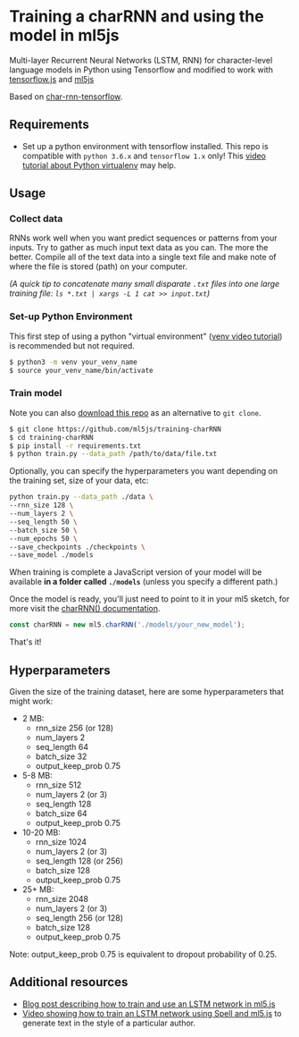 # Training a charRNN and using the model in ml5js

Multi-layer Recurrent Neural Networks (LSTM, RNN) for character-level language models in Python using Tensorflow and modified to work with [tensorflow.js](https://js.tensorflow.org/) and [ml5js](https://ml5js.org/)

Based on [char-rnn-tensorflow](https://github.com/sherjilozair/char-rnn-tensorflow).

## Requirements

- Set up a python environment with tensorflow installed. This repo is compatible with `python 3.6.x` and `tensorflow 1.x` only! This [video tutorial about Python virtualenv](https://youtu.be/nnhjvHYRsmM) may help.

## Usage

### Collect data

RNNs work well when you want predict sequences or patterns from your inputs. Try to gather as much input text data as you can. The more the better. Compile all of the text data into a single text file and make note of where the file is stored (path) on your computer.

_(A quick tip to concatenate many small disparate `.txt` files into one large training file: `ls *.txt | xargs -L 1 cat >> input.txt`)_

### Set-up Python Environment

This first step of using a python "virtual environment" ([venv video tutorial](https://youtu.be/nnhjvHYRsmM)) is recommended but not required.

```bash
$ python3 -m venv your_venv_name
$ source your_venv_name/bin/activate
```

### Train model

Note you can also [download this repo](https://github.com/ml5js/training-charRNN) as an alternative to `git clone`.

```bash
$ git clone https://github.com/ml5js/training-charRNN
$ cd training-charRNN
$ pip install -r requirements.txt
$ python train.py --data_path /path/to/data/file.txt

```

Optionally, you can specify the hyperparameters you want depending on the training set, size of your data, etc:

```bash
python train.py --data_path ./data \
--rnn_size 128 \
--num_layers 2 \
--seq_length 50 \
--batch_size 50 \
--num_epochs 50 \
--save_checkpoints ./checkpoints \
--save_model ./models
```

When training is complete a JavaScript version of your model will be available **in a folder called `./models`** (unless you specify a different path.)

Once the model is ready, you'll just need to point to it in your ml5 sketch, for more visit the [charRNN() documentation](https://learn.ml5js.org/#/reference/charrnn).

```javascript
const charRNN = new ml5.charRNN('./models/your_new_model');
```

That's it!

## Hyperparameters

Given the size of the training dataset, here are some hyperparameters that might work:

- 2 MB:
  - rnn_size 256 (or 128)
  - num_layers 2
  - seq_length 64
  - batch_size 32
  - output_keep_prob 0.75
- 5-8 MB:
  - rnn_size 512
  - num_layers 2 (or 3)
  - seq_length 128
  - batch_size 64
  - output_keep_prob 0.75
- 10-20 MB:
  - rnn_size 1024
  - num_layers 2 (or 3)
  - seq_length 128 (or 256)
  - batch_size 128
  - output_keep_prob 0.75
- 25+ MB:
  - rnn_size 2048
  - num_layers 2 (or 3)
  - seq_length 256 (or 128)
  - batch_size 128
  - output_keep_prob 0.75

Note: output_keep_prob 0.75 is equivalent to dropout probability of 0.25.

## Additional resources

- [Blog post describing how to train and use an LSTM network in ml5.js](https://blog.paperspace.com/training-an-lstm-and-using-the-model-in-ml5-js/)
- [Video showing how to train an LSTM network using Spell and ml5.js](https://youtu.be/xfuVcfwtEyw) to generate text in the style of a particular author.

